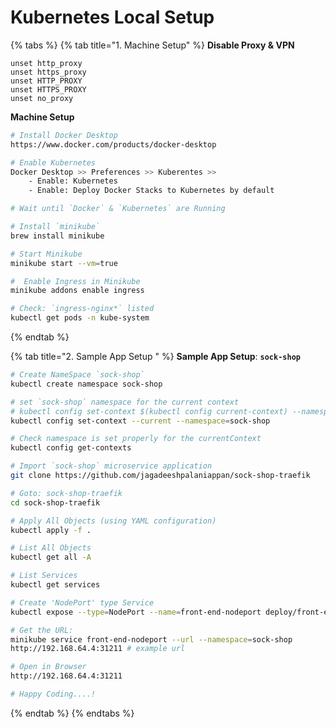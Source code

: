 # Kubernetes Local Setup

{% tabs %}
{% tab title="1. Machine Setup" %}
**Disable Proxy & VPN**

```text
unset http_proxy
unset https_proxy
unset HTTP_PROXY
unset HTTPS_PROXY
unset no_proxy
```

**Machine Setup**

```bash
# Install Docker Desktop
https://www.docker.com/products/docker-desktop

# Enable Kubernetes
Docker Desktop >> Preferences >> Kuberentes >> 
    - Enable: Kubernetes
    - Enable: Deploy Docker Stacks to Kubernetes by default

# Wait until `Docker` & `Kubernetes` are Running

# Install `minikube`
brew install minikube 

# Start Minikube
minikube start --vm=true 

#  Enable Ingress in Minikube
minikube addons enable ingress 

# Check: `ingress-nginx*` listed
kubectl get pods -n kube-system
```
{% endtab %}

{% tab title="2. Sample App Setup " %}
**Sample App Setup**: **`sock-shop`** 

```bash
# Create NameSpace `sock-shop`
kubectl create namespace sock-shop

# set `sock-shop` namespace for the current context
# kubectl config set-context $(kubectl config current-context) --namespace=sock-shop 
kubectl config set-context --current --namespace=sock-shop

# Check namespace is set properly for the currentContext
kubectl config get-contexts

# Import `sock-shop` microservice application
git clone https://github.com/jagadeeshpalaniappan/sock-shop-traefik

# Goto: sock-shop-traefik
cd sock-shop-traefik

# Apply All Objects (using YAML configuration)
kubectl apply -f .

# List All Objects
kubectl get all -A

# List Services
kubectl get services

# Create 'NodePort' type Service 
kubectl expose --type=NodePort --name=front-end-nodeport deploy/front-end

# Get the URL: 
minikube service front-end-nodeport --url --namespace=sock-shop
http://192.168.64.4:31211 # example url

# Open in Browser
http://192.168.64.4:31211

# Happy Coding....!
```
{% endtab %}
{% endtabs %}



